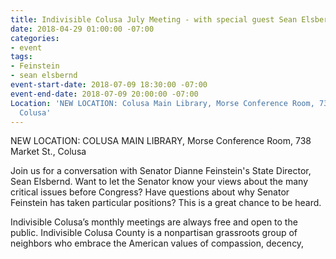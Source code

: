```yaml
---
title: Indivisible Colusa July Meeting - with special guest Sean Elsbernd
date: 2018-04-29 01:00:00 -07:00
categories:
- event
tags:
- Feinstein
- sean elsbernd
event-start-date: 2018-07-09 18:30:00 -07:00
event-end-date: 2018-07-09 20:00:00 -07:00
Location: 'NEW LOCATION: Colusa Main Library, Morse Conference Room, 738 Market St.,
  Colusa'
---
```


NEW LOCATION: COLUSA MAIN LIBRARY, Morse Conference Room, 738 Market St., Colusa

Join us for a conversation with Senator Dianne Feinstein's State Director, Sean Elsbernd. Want to let the Senator know your views about the many critical issues before Congress? Have questions about why Senator Feinstein has taken particular positions? This is a great chance to be heard. 

Indivisible Colusa’s monthly meetings are always free and open to the public. Indivisible Colusa County is a nonpartisan grassroots group of neighbors who embrace the American values of compassion, decency, 